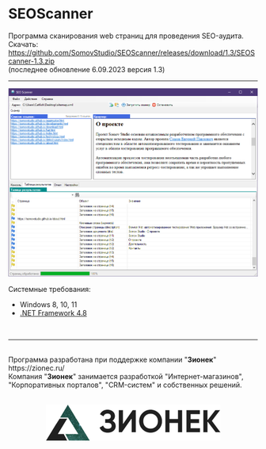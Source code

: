 # SEOScanner
Программа сканирования web страниц для проведения SEO-аудита.
<br>
Скачать: https://github.com/SomovStudio/SEOScanner/releases/download/1.3/SEOScanner-1.3.zip
<br>
(последнее обновление 6.09.2023 версия 1.3)

<hr>

<p align="center">
  <img src="https://github.com/SomovStudio/SEOScanner/blob/main/SEOScanner/image/SeoScanner.png">
</p>

Системные требования: 
<br>
<ul>
	<li>Windows 8, 10, 11</li>
	<li><a href="https://dotnet.microsoft.com/download/dotnet-framework" target="_blank">.NET Framework 4.8</a></li>
</ul>
<br>
<hr>
<br>Программа разработана при поддержке компании "<b>Зионек</b>" https://zionec.ru/
<br>Компания "<b>Зионек</b>" занимается разработкой "Интернет-магазинов", "Корпоративных порталов", "CRM-систем" и собственных решений.
<br><br>
<p align="center">
  <img src="https://github.com/SomovStudio/Hat/blob/main/Img/partners/companyzionec.png">
</p>
